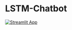 # LSTM-Chatbot

[![Streamlit App](https://static.streamlit.io/badges/streamlit_badge_black_white.svg)](https://share.streamlit.io/shehroz218/lstm-chatbot/main/app.py)
